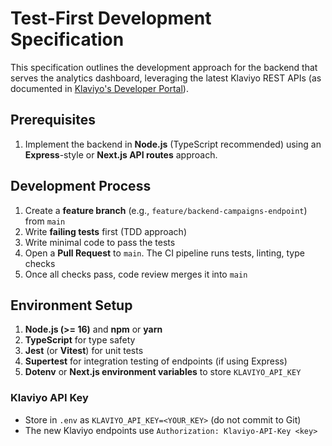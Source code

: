 # Test-First Development Specification

This specification outlines the development approach for the backend that serves the analytics dashboard, leveraging the latest Klaviyo REST APIs (as documented in [Klaviyo's Developer Portal](https://developers.klaviyo.com/)).

## Prerequisites

1. Implement the backend in **Node.js** (TypeScript recommended) using an **Express**-style or **Next.js API routes** approach.

## Development Process

1. Create a **feature branch** (e.g., `feature/backend-campaigns-endpoint`) from `main`
2. Write **failing tests** first (TDD approach)
3. Write minimal code to pass the tests
4. Open a **Pull Request** to `main`. The CI pipeline runs tests, linting, type checks
5. Once all checks pass, code review merges it into `main`

## Environment Setup

1. **Node.js (>= 16)** and **npm** or **yarn**
2. **TypeScript** for type safety
3. **Jest** (or **Vitest**) for unit tests
4. **Supertest** for integration testing of endpoints (if using Express)
5. **Dotenv** or **Next.js environment variables** to store `KLAVIYO_API_KEY`

### Klaviyo API Key

- Store in `.env` as `KLAVIYO_API_KEY=<YOUR_KEY>` (do not commit to Git)
- The new Klaviyo endpoints use `Authorization: Klaviyo-API-Key <key>`
